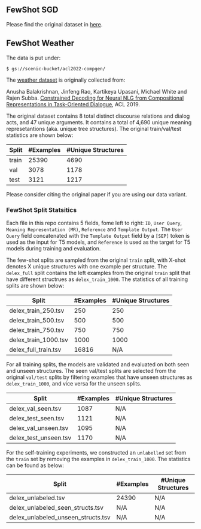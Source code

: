 ## FewShot SGD

Please find the original dataset in [here](https://github.com/google-research/schema-guided-dialogue/tree/main/generation).

## FewShot Weather

The data is put under:
```
$ gs://scenic-bucket/acl2022-compgen/
```


The [weather dataset](https://github.com/facebookresearch/TreeNLG/tree/master/data/weather) is originally collected from:

Anusha Balakrishnan, Jinfeng Rao, Kartikeya Upasani, Michael White and Rajen Subba. [Constrained Decoding for Neural NLG from Compositional Representations in Task-Oriented Dialogue](https://www.aclweb.org/anthology/P19-1080/), ACL 2019.

The original dataset contains 8 total distinct discourse relations and dialog acts, and 47 unique arguments. It contains a total of 4,690 unique meaning represetantions (aka. unique tree structures). The original train/val/test statistics are shown below:

Split   | #Examples | #Unique Structures
------- | ----- | ---
train | 25390 | 4690
val | 3078 | 1178
test | 3121 | 1217

Please consider citing the original paper if you are using our data variant.

### FewShot Split Statsitics
Each file in this repo contains 5 fields, fome left to right: `ID`, `User Query`, `Meaning Representation (MR)`, `Reference` and `Template Output`. The `User Query` field concatenated with the `Template Output` field by a `[SEP]` token is used as the input for T5 models, and `Reference` is used as the target for T5 models during training and evaluation.

The few-shot splits are sampled from the original `train` split, with X-shot denotes X unique structures with one example per structure. The `delex_full` split contains the left examples from the original `train` split that have different structrues as `delex_train_1000`. The statistics of all training splits are shown below:

Split           | #Examples | #Unique Structures
-------         | --------- | ----------
delex_train_250.tsv         | 250 | 250
delex_train_500.tsv         | 500 | 500
delex_train_750.tsv         | 750 | 750
delex_train_1000.tsv        | 1000 | 1000
delex_full_train.tsv        | 16816 | N/A

For all training splits, the models are validated and evaluated on both seen and unseen structures. The seen val/test splits are selected from the original `val/test` splits by filtering examples that have unseen structures as `delex_train_1000`, and vice versa for the unseen splits.

Split           | #Examples | #Unique Structures
-------         | --------- | ----------
delex_val_seen.tsv         | 1087 | N/A
delex_test_seen.tsv        | 1121 | N/A
delex_val_unseen.tsv         | 1095 | N/A
delex_test_unseen.tsv        | 1170 | N/A

For the self-training experiments, we constructed an `unlabelled` set from the `train` set by removing the examples in `delex_train_1000`. The statistics can be found as below:

Split           | #Examples | #Unique Structures
-------         | --------- | ----------
delex_unlabeled.tsv | 24390 | N/A
delex_unlabeled_seen_structs.tsv | N/A | N/A
delex_unlabeled_unseen_structs.tsv | N/A | N/A
